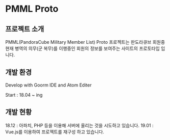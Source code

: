 # PMML Proto
## 프로젝트 소개
PMML(PandoraCube Military Member List) Proto 프로젝트는 판도라큐브 회원중 현재 병역의 의무(군 복무)를 이행중인 회원의 정보를 보여주는 사이트의 프로토타입 입니다.
## 개발 환경
Develop with Goorm IDE and Atom Editer

Start : 18.04 ~ ing
## 개발 현황
18.12 : 아파치, PHP 등을 이용해 서버에 올리는 것을 시도하고 있습니다.
19.01 : Vue.js를 이용하여 프로젝트를 재구성 하고 있습니다.
